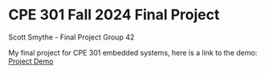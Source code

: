 # CPE 301 Fall 2024 Final Project

Scott Smythe - Final Project Group 42

My final project for CPE 301 embedded systems, here is a link to the demo: [Project Demo](https://youtu.be/EDGnnipeapE)
